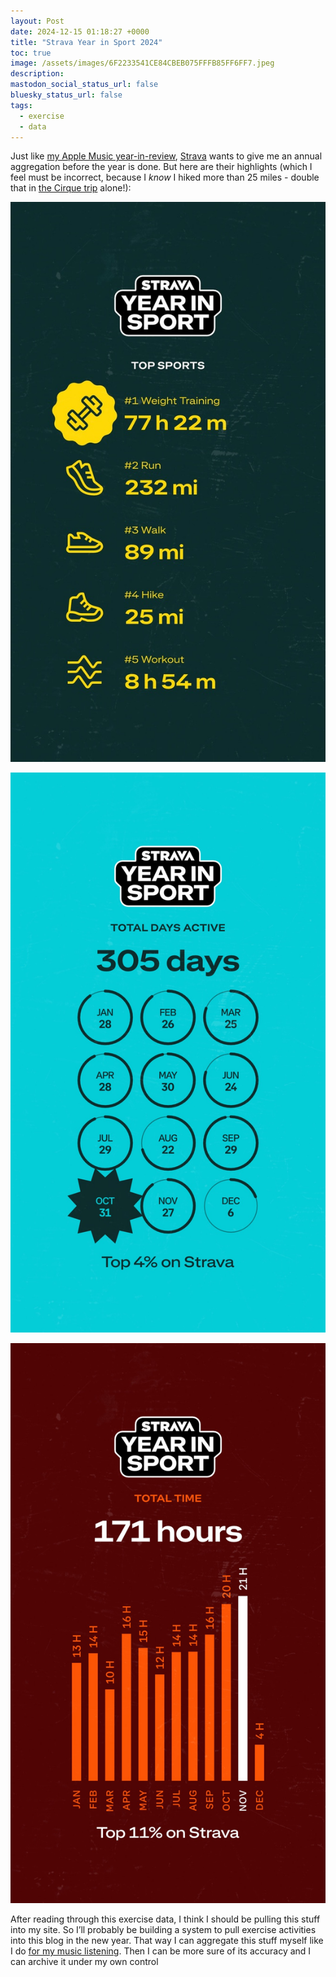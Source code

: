 ```yaml
---
layout: Post
date: 2024-12-15 01:18:27 +0000
title: "Strava Year in Sport 2024"
toc: true
image: /assets/images/6F2233541CE84CBEB075FFFB85FF6FF7.jpeg
description: 
mastodon_social_status_url: false
bluesky_status_url: false
tags: 
  - exercise
  - data
---
```


Just like [my Apple Music year\-in\-review](https://www.joshbeckman.org/blog/listening/apple-music-replay-2024), [Strava](https://www.strava.com/athletes/beckman_josh) wants to give me an annual aggregation before the year is done\. But here are their highlights \(which I feel must be incorrect, because I *know* I hiked more than 25 miles \- double that in [the Cirque trip](https://www.joshbeckman.org/blog/traveling/cirque-of-the-towers-2024) alone\!\):

![strava stats](/assets/images/6F2233541CE84CBEB075FFFB85FF6FF7.jpeg)

![strava stats](/assets/images/7D9E1F376D014DCA9FD81655A609C490.jpeg)

![strava stats](/assets/images/72881CDC9B4B49C789622711BAAB12CB.jpeg)

After reading through this exercise data, I think I should be pulling this stuff into my site\. So I’ll probably be building a system to pull exercise activities into this blog in the new year\. That way I can aggregate this stuff myself like I do [for my music listening](https://www.joshbeckman.org/blog/listening/)\. Then I can be more sure of its accuracy and I can archive it under my own control

